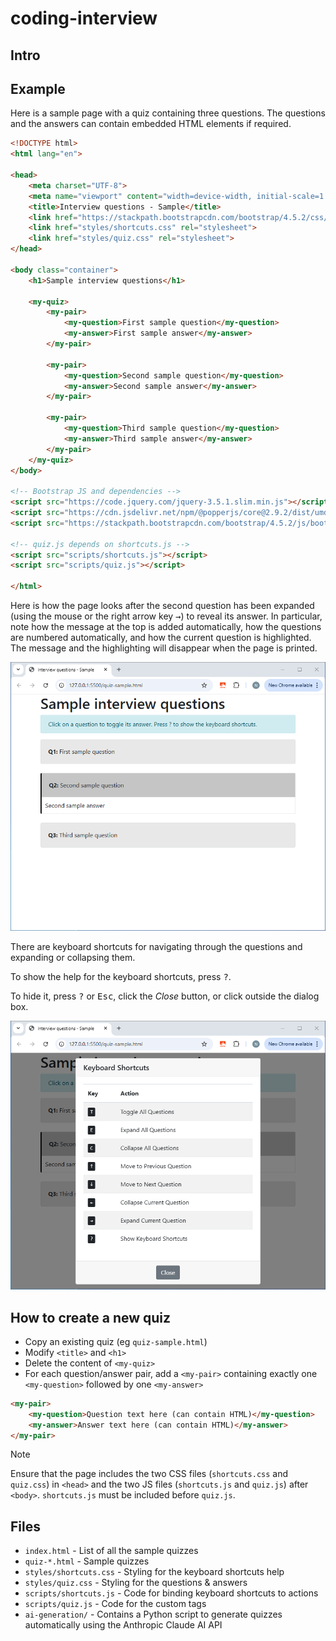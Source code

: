 # coding-interview

## Intro

## Example

Here is a sample page with a quiz containing three questions. The questions and the answers can contain embedded HTML elements if required.

```html
<!DOCTYPE html>
<html lang="en">

<head>
    <meta charset="UTF-8">
    <meta name="viewport" content="width=device-width, initial-scale=1.0">
    <title>Interview questions - Sample</title>
    <link href="https://stackpath.bootstrapcdn.com/bootstrap/4.5.2/css/bootstrap.min.css" rel="stylesheet">
    <link href="styles/shortcuts.css" rel="stylesheet">
    <link href="styles/quiz.css" rel="stylesheet">
</head>

<body class="container">
    <h1>Sample interview questions</h1>

    <my-quiz>
        <my-pair>
            <my-question>First sample question</my-question>
            <my-answer>First sample answer</my-answer>
        </my-pair>

        <my-pair>
            <my-question>Second sample question</my-question>
            <my-answer>Second sample answer</my-answer>
        </my-pair>

        <my-pair>
            <my-question>Third sample question</my-question>
            <my-answer>Third sample answer</my-answer>
        </my-pair>
    </my-quiz>
</body>

<!-- Bootstrap JS and dependencies -->
<script src="https://code.jquery.com/jquery-3.5.1.slim.min.js"></script>
<script src="https://cdn.jsdelivr.net/npm/@popperjs/core@2.9.2/dist/umd/popper.min.js"></script>
<script src="https://stackpath.bootstrapcdn.com/bootstrap/4.5.2/js/bootstrap.min.js"></script>

<!-- quiz.js depends on shortcuts.js -->
<script src="scripts/shortcuts.js"></script>
<script src="scripts/quiz.js"></script>

</html>
```

Here is how the page looks after the second question has been expanded (using the mouse or the right arrow key <kbd>→</kbd>) to reveal its answer. In particular, note how the message at the top is added automatically, how the questions are numbered automatically, and how the current question is highlighted. The message and the highlighting will disappear when the page is printed.

![Sample quiz](screenshots/screenshot-sample.png)

There are keyboard shortcuts for navigating through the questions and expanding or collapsing them.

To show the help for the keyboard shortcuts, press <kbd>?</kbd>.

To hide it, press <kbd>?</kbd> or <kbd>Esc</kbd>, click the *Close* button, or click outside the dialog box.

![Keyboard shortcuts help](screenshots/screenshot-help.png)

## How to create a new quiz

* Copy an existing quiz (eg `quiz-sample.html`)
* Modify `<title>` and `<h1>`
* Delete the content of `<my-quiz>`
* For each question/answer pair, add a `<my-pair>` containing exactly one `<my-question>` followed by one `<my-answer>`

```html
<my-pair>
    <my-question>Question text here (can contain HTML)</my-question>
    <my-answer>Answer text here (can contain HTML)</my-answer>
</my-pair>
```

> [!NOTE]
> Ensure that the page includes the two CSS files (`shortcuts.css` and `quiz.css`) in `<head>` and the two JS files (`shortcuts.js` and `quiz.js`) after `<body>`. `shortcuts.js` must be included before `quiz.js`.

## Files

* `index.html` - List of all the sample quizzes
* `quiz-*.html` - Sample quizzes
* `styles/shortcuts.css` - Styling for the keyboard shortcuts help
* `styles/quiz.css` - Styling for the questions & answers
* `scripts/shortcuts.js` - Code for binding keyboard shortcuts to actions
* `scripts/quiz.js` - Code for the custom tags 
* `ai-generation/` - Contains a Python script to generate quizzes automatically using the Anthropic Claude AI API

